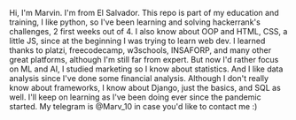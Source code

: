 Hi, I'm Marvin. I'm from El Salvador. This repo is part of my education and training, I like python, so I've been learning and solving hackerrank's challenges,
2 first weeks out of 4. I also know about OOP and HTML, CSS, a little JS, since at the beginning I was trying to learn web dev.
I learned thanks to platzi, freecodecamp, w3schools, INSAFORP, and many other great platforms, although I'm still far from expert. 
But now I'd rather focus on ML and AI, I studied marketing so I know about statistics. And I like data analysis since I've done some financial analysis.
Although I don't really know about frameworks, I know about Django, just the basics, and SQL as well. 
I'll keep on learning as I've been doing ever since the pandemic started.
My telegram is @Marv_10 in case you'd like to contact me :) 
